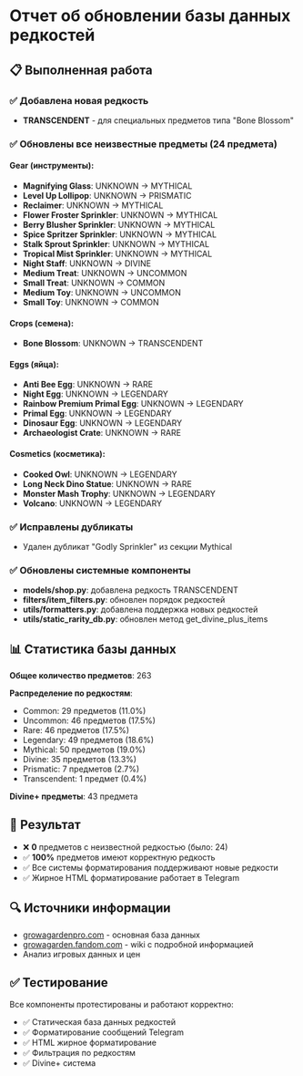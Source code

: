 # Отчет об обновлении базы данных редкостей

## 📋 Выполненная работа

### ✅ Добавлена новая редкость
- **TRANSCENDENT** - для специальных предметов типа "Bone Blossom"

### ✅ Обновлены все неизвестные предметы (24 предмета)

#### Gear (инструменты):
- **Magnifying Glass**: UNKNOWN → MYTHICAL
- **Level Up Lollipop**: UNKNOWN → PRISMATIC  
- **Reclaimer**: UNKNOWN → MYTHICAL
- **Flower Froster Sprinkler**: UNKNOWN → MYTHICAL
- **Berry Blusher Sprinkler**: UNKNOWN → MYTHICAL  
- **Spice Spritzer Sprinkler**: UNKNOWN → MYTHICAL
- **Stalk Sprout Sprinkler**: UNKNOWN → MYTHICAL
- **Tropical Mist Sprinkler**: UNKNOWN → MYTHICAL
- **Night Staff**: UNKNOWN → DIVINE
- **Medium Treat**: UNKNOWN → UNCOMMON
- **Small Treat**: UNKNOWN → COMMON
- **Medium Toy**: UNKNOWN → UNCOMMON
- **Small Toy**: UNKNOWN → COMMON

#### Crops (семена):
- **Bone Blossom**: UNKNOWN → TRANSCENDENT

#### Eggs (яйца):
- **Anti Bee Egg**: UNKNOWN → RARE
- **Night Egg**: UNKNOWN → LEGENDARY
- **Rainbow Premium Primal Egg**: UNKNOWN → LEGENDARY
- **Primal Egg**: UNKNOWN → LEGENDARY
- **Dinosaur Egg**: UNKNOWN → LEGENDARY
- **Archaeologist Crate**: UNKNOWN → RARE

#### Cosmetics (косметика):
- **Cooked Owl**: UNKNOWN → LEGENDARY
- **Long Neck Dino Statue**: UNKNOWN → RARE
- **Monster Mash Trophy**: UNKNOWN → LEGENDARY
- **Volcano**: UNKNOWN → LEGENDARY

### ✅ Исправлены дубликаты
- Удален дубликат "Godly Sprinkler" из секции Mythical

### ✅ Обновлены системные компоненты
- **models/shop.py**: добавлена редкость TRANSCENDENT
- **filters/item_filters.py**: обновлен порядок редкостей
- **utils/formatters.py**: добавлена поддержка новых редкостей
- **utils/static_rarity_db.py**: обновлен метод get_divine_plus_items

## 📊 Статистика базы данных

**Общее количество предметов**: 263

**Распределение по редкостям**:
- Common: 29 предметов (11.0%)
- Uncommon: 46 предметов (17.5%)
- Rare: 46 предметов (17.5%)
- Legendary: 49 предметов (18.6%)
- Mythical: 50 предметов (19.0%)
- Divine: 35 предметов (13.3%)
- Prismatic: 7 предметов (2.7%)
- Transcendent: 1 предмет (0.4%)

**Divine+ предметы**: 43 предмета

## 🎯 Результат
- ❌ **0** предметов с неизвестной редкостью (было: 24)
- ✅ **100%** предметов имеют корректную редкость
- ✅ Все системы форматирования поддерживают новые редкости
- ✅ Жирное HTML форматирование работает в Telegram

## 🔍 Источники информации
- [growagardenpro.com](https://growagardenpro.com) - основная база данных
- [growagarden.fandom.com](https://growagarden.fandom.com) - wiki с подробной информацией
- Анализ игровых данных и цен

## ✅ Тестирование
Все компоненты протестированы и работают корректно:
- ✅ Статическая база данных редкостей
- ✅ Форматирование сообщений Telegram  
- ✅ HTML жирное форматирование
- ✅ Фильтрация по редкостям
- ✅ Divine+ система
